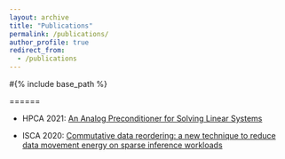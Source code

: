 ```yaml
---
layout: archive
title: "Publications"
permalink: /publications/
author_profile: true
redirect_from:
  - /publications
---
```


#{% include base_path %}

======

* HPCA 2021: [An Analog Preconditioner for Solving Linear Systems](https://ieeexplore.ieee.org/abstract/document/9407108)

* ISCA 2020: [Commutative data reordering: a new technique to reduce data movement energy on sparse inference workloads](https://ieeexplore.ieee.org/abstract/document/9138978)
